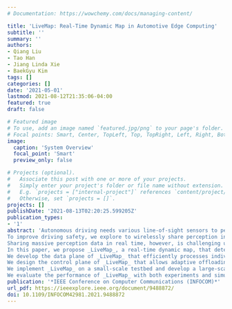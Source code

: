 ```yaml
---
# Documentation: https://wowchemy.com/docs/managing-content/

title: 'LiveMap: Real-Time Dynamic Map in Automotive Edge Computing'
subtitle: ''
summary: ''
authors:
- Qiang Liu
- Tao Han
- Jiang Linda Xie
- BaekGyu Kim
tags: []
categories: []
date: '2021-05-01'
lastmod: 2021-08-12T21:35:06-04:00
featured: true
draft: false

# Featured image
# To use, add an image named `featured.jpg/png` to your page's folder.
# Focal points: Smart, Center, TopLeft, Top, TopRight, Left, Right, BottomLeft, Bottom, BottomRight.
image:
  caption: 'System Overview'
  focal_point: 'Smart'
  preview_only: false

# Projects (optional).
#   Associate this post with one or more of your projects.
#   Simply enter your project's folder or file name without extension.
#   E.g. `projects = ["internal-project"]` references `content/project/deep-learning/index.md`.
#   Otherwise, set `projects = []`.
projects: []
publishDate: '2021-08-13T02:20:25.599205Z'
publication_types:
- '1'
abstract: 'Autonomous driving needs various line-of-sight sensors to perceive surroundings that could be impaired under diverse environment uncertainties such as visual occlusion and extreme weather.
To improve driving safety, we explore to wirelessly share perception information among connected vehicles within automotive edge computing networks.
Sharing massive perception data in real time, however, is challenging under dynamic networking conditions and varying computation workloads.
In this paper, we propose _LiveMap_, a real-time dynamic map, that detects, matches, and tracks objects on the road with crowdsourcing data from connected vehicles in sub-second.
We develop the data plane of _LiveMap_ that efficiently processes individual vehicle data with object detection, projection, feature extraction, object matching, and effectively integrates objects from multiple vehicles with object combination.
We design the control plane of _LiveMap_ that allows adaptive offloading of vehicle computations, and develop an intelligent vehicle scheduling and offloading algorithm to reduce the offloading latency of vehicles based on deep reinforcement learning (DRL) techniques.
We implement _LiveMap_ on a small-scale testbed and develop a large-scale network simulator.
We evaluate the performance of _LiveMap_ with both experiments and simulations, and the results show _LiveMap_ reduces 34.1% average latency than the baseline solution.'
publication: '*IEEE Conference on Computer Communications (INFOCOM)*'
url_pdf: https://ieeexplore.ieee.org/document/9488872/
doi: 10.1109/INFOCOM42981.2021.9488872
---
```

